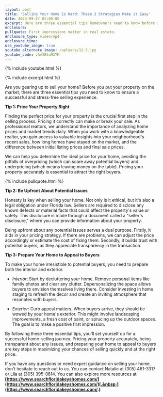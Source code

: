 ```yaml
---
layout: post
title: 'Selling Your Home Is Hard: These 3 Strategies Make it Easy'
date: 2023-09-27 05:00:00
excerpt: Here are three essential tips homeowners need to know before selling.
enclosure:
pullquote: First impressions matter in real estate.
enclosure_type: video/mp4
enclosure_time:
use_youtube_image: true
youtube_alternate_image: /uploads/12-5.jpg
youtube_code: vAv3B5uM3YM
---
```

{% include youtube.html %}

{% include excerpt.html %}

Are you gearing up to sell your home? Before you put your property on the market, there are three essential tips you need to know to ensure a successful and stress-free selling experience.

**Tip 1: Price Your Property Right**

Finding the perfect price for your property is the crucial first step in the selling process. Pricing it correctly can make or break your sale. As professional realtors, we understand the importance of analyzing home prices and market trends daily. When you work with a knowledgeable realtor, you gain access to valuable insights into your neighborhood's recent sales, how long homes have stayed on the market, and the difference between initial listing prices and final sale prices.

We can help you determine the ideal price for your home, avoiding the pitfalls of overpricing (which can scare away potential buyers) and underpricing (which means leaving money on the table). Pricing your property accurately is essential to attract the right buyers.

{% include pullquote.html %}

**Tip 2: Be Upfront About Potential Issues**

Honesty is key when selling your home. Not only is it ethical, but it's also a legal obligation under Florida law. Sellers are required to disclose any known defects or material facts that could affect the property's value or safety. This disclosure is made through a document called a "seller's disclosure," where you can provide information about your property.

Being upfront about any potential issues serves a dual purpose. Firstly, it aids in your pricing strategy. If there are problems, we can adjust the price accordingly or estimate the cost of fixing them. Secondly, it builds trust with potential buyers, as they appreciate transparency in the transaction.

**Tip 3: Prepare Your Home to Appeal to Buyers**

To make your home irresistible to potential buyers, you need to prepare both the interior and exterior.

* *Interior*: Start by decluttering your home. Remove personal items like family photos and clear any clutter. Depersonalizing the space allows buyers to envision themselves living there. Consider investing in home staging to refresh the decor and create an inviting atmosphere that resonates with buyers.

* *Exterior*: Curb appeal matters. When buyers arrive, they should be wowed by your home's exterior. This might involve landscaping improvements, a fresh coat of paint, or sprucing up the outdoor spaces. The goal is to make a positive first impression.

By following these three essential tips, you'll set yourself up for a successful home-selling journey. Pricing your property accurately, being transparent about any issues, and preparing your home to appeal to buyers are key steps in maximizing your chances of selling quickly and at the right price.

If you have any questions or need expert guidance on selling your home, don't hesitate to reach out to us. You can contact Natalie at (305) 481-3317 or Lila at (305) 395-0814. You can also explore more resources at **[https://www.searchfloridakeyshomes.com/](https://www.searchfloridakeyshomes.com/)[.&nbsp;](https://www.searchfloridakeyshomes.com/.)**&nbsp;
